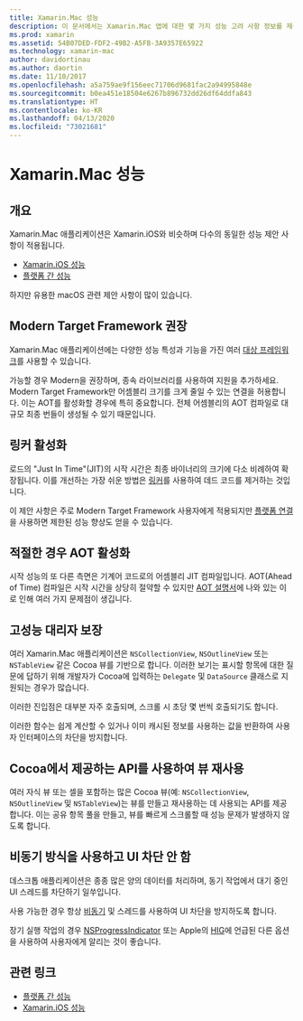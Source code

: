 ```yaml
---
title: Xamarin.Mac 성능
description: 이 문서에서는 Xamarin.Mac 앱에 대한 몇 가지 성능 고려 사항 정보를 제공합니다. 최신 대상 프레임워크, 링커, AOT, 대리자, 뷰를 재사용하기 위한 Cocoa API 및 동기화 코드를 설명합니다.
ms.prod: xamarin
ms.assetid: 54B07DED-FDF2-49B2-A5FB-3A9357E65922
ms.technology: xamarin-mac
author: davidortinau
ms.author: daortin
ms.date: 11/10/2017
ms.openlocfilehash: a5a759ae9f156eec71706d9681fac2a94995848e
ms.sourcegitcommit: b0ea451e18504e6267b896732dd26df64ddfa843
ms.translationtype: HT
ms.contentlocale: ko-KR
ms.lasthandoff: 04/13/2020
ms.locfileid: "73021681"
---
```

# <a name="xamarinmac-performance"></a>Xamarin.Mac 성능

## <a name="overview"></a>개요

Xamarin.Mac 애플리케이션은 Xamarin.iOS와 비슷하며 다수의 동일한 성능 제안 사항이 적용됩니다.

- [Xamarin.iOS 성능](~/ios/deploy-test/performance.md)
- [플랫폼 간 성능](~/cross-platform/deploy-test/memory-perf-best-practices.md)

하지만 유용한 macOS 관련 제안 사항이 많이 있습니다.

## <a name="prefer-modern-target-framework"></a>Modern Target Framework 권장

Xamarin.Mac 애플리케이션에는 다양한 성능 특성과 기능을 가진 여러 [대상 프레임워크](~/mac/platform/target-framework.md)를 사용할 수 있습니다.

가능할 경우 Modern을 권장하며, 종속 라이브러리를 사용하여 지원을 추가하세요. Modern Target Framework만 어셈블리 크기를 크게 줄일 수 있는 연결을 허용합니다. 이는 AOT를 활성화할 경우에 특히 중요합니다. 전체 어셈블리의 AOT 컴파일로 대규모 최종 번들이 생성될 수 있기 때문입니다.

## <a name="enable-the-linker"></a>링커 활성화

로드의 "Just In Time"(JIT)의 시작 시간은 최종 바이너리의 크기에 다소 비례하여 확장됩니다. 이를 개선하는 가장 쉬운 방법은 [링커](~/mac/deploy-test/linker.md)를 사용하여 데드 코드를 제거하는 것입니다.

이 제안 사항은 주로 Modern Target Framework 사용자에게 적용되지만 [플랫폼 연결](~/mac/deploy-test/linker.md)을 사용하면 제한된 성능 향상도 얻을 수 있습니다.

## <a name="enable-aot-when-appropriate"></a>적절한 경우 AOT 활성화

시작 성능의 또 다른 측면은 기계어 코드로의 어셈블리 JIT 컴파일입니다. AOT(Ahead of Time) 컴파일은 시작 시간을 상당히 절약할 수 있지만 [AOT 설명서](~/mac/internals/aot.md)에 나와 있는 이로 인해 여러 가지 문제점이 생깁니다.

## <a name="ensure-performant-delegates"></a>고성능 대리자 보장

여러 Xamarin.Mac 애플리케이션은 `NSCollectionView`, `NSOutlineView` 또는 `NSTableView` 같은 Cocoa 뷰를 기반으로 합니다. 이러한 보기는 표시할 항목에 대한 질문에 답하기 위해 개발자가 Cocoa에 입력하는 `Delegate` 및 `DataSource` 클래스로 지원되는 경우가 많습니다.

이러한 진입점은 대부분 자주 호출되며, 스크롤 시 초당 몇 번씩 호출되기도 합니다.

이러한 함수는 쉽게 계산할 수 있거나 이미 캐시된 정보를 사용하는 값을 반환하여 사용자 인터페이스의 차단을 방지합니다.

## <a name="use-cocoa-provided-apis-for-reusing-views"></a>Cocoa에서 제공하는 API를 사용하여 뷰 재사용

여러 자식 뷰 또는 셀을 포함하는 많은 Cocoa 뷰(예: `NSCollectionView`, `NSOutlineView` 및 `NSTableView`)는 뷰를 만들고 재사용하는 데 사용되는 API를 제공합니다. 이는 공유 항목 풀을 만들고, 뷰를 빠르게 스크롤할 때 성능 문제가 발생하지 않도록 합니다.

## <a name="use-async-and-do-not-block-the-ui"></a>비동기 방식을 사용하고 UI 차단 안 함

데스크톱 애플리케이션은 종종 많은 양의 데이터를 처리하며, 동기 작업에서 대기 중인 UI 스레드를 차단하기 일쑤입니다.

사용 가능한 경우 항상 [비동기](~/cross-platform/platform/async.md) 및 스레드를 사용하여 UI 차단을 방지하도록 합니다.

장기 실행 작업의 경우 [NSProgressIndicator](https://docs.microsoft.com/samples/xamarin/mac-samples/progressbarexample) 또는 Apple의 [HIG](https://developer.apple.com/macos/human-interface-guidelines/indicators/progress-indicators/)에 언급된 다른 옵션을 사용하여 사용자에게 알리는 것이 좋습니다.

## <a name="related-links"></a>관련 링크

- [플랫폼 간 성능](~/cross-platform/deploy-test/memory-perf-best-practices.md)
- [Xamarin.iOS 성능](~/ios/deploy-test/performance.md)
